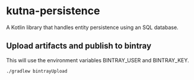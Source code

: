 # kutna-persistence

A Kotlin library that handles entity persistence using an SQL database.

## Upload artifacts and publish to bintray

This will use the environment variables BINTRAY_USER and BINTRAY_KEY.

`./gradlew bintrayUpload`
